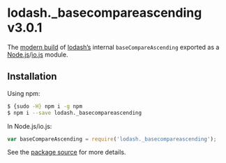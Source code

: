# lodash._basecompareascending v3.0.1

The [modern build](https://github.com/lodash/lodash/wiki/Build-Differences) of [lodash’s](https://lodash.com/) internal `baseCompareAscending` exported as a [Node.js](http://nodejs.org/)/[io.js](https://iojs.org/) module.

## Installation

Using npm:

```bash
$ {sudo -H} npm i -g npm
$ npm i --save lodash._basecompareascending
```

In Node.js/io.js:

```js
var baseCompareAscending = require('lodash._basecompareascending');
```

See the [package source](https://github.com/lodash/lodash/blob/3.0.1-npm-packages/lodash._basecompareascending) for more details.
